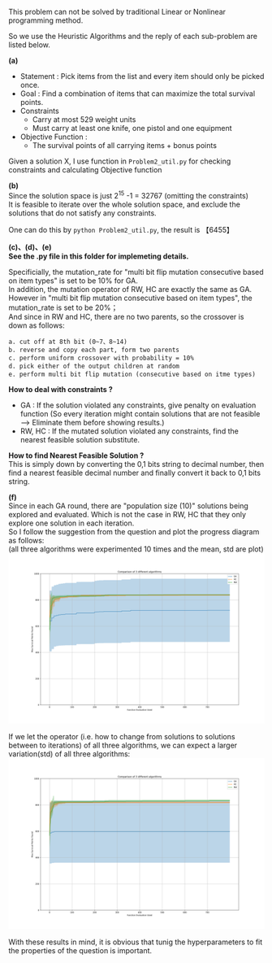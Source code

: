 This problem can not be solved by traditional Linear or Nonlinear programming method.

So we use the Heuristic Algorithms and the reply of each sub-problem are listed below.

__(a)__
- Statement : Pick items from the list and every item should only be picked once.
- Goal : Find a combination of items that can maximize the total survival points.
- Constraints
	- Carry at most 529 weight units 
	- Must carry at least one knife, one pistol and one equipment
- Objective Function :
	- The survival points of all carrying items + bonus points  

Given a solution X, I use function in `Problem2_util.py` for checking constraints and calculating Objective function


__(b)__  
Since the solution space is just 2<sup>15</sup> -1 = 32767  (omitting the constraints)   
It is feasible to iterate over the whole solution space, and exclude the solutions that do not satisfy any constraints.

One can do this by `python Problem2_util.py`, the result is 【6455】

__(c)、(d)、(e)__  
__See the .py file in this folder for implemeting details.__


Specificially, the mutation_rate for "multi bit flip mutation consecutive based on item types" is set to be 10% for GA.  
In addition, the mutation operator of RW, HC are exactly the same as GA.  
However in "multi bit flip mutation consecutive based on item types", the mutation_rate is set to be 20%；  
And since in RW and HC, there are no two parents, so the crossover is down as follows:

	a. cut off at 8th bit (0~7、8~14)
    b. reverse and copy each part, form two parents
    c. perform uniform crossover with probability = 10%
    d. pick either of the output children at random
    e. perform multi bit flip mutation (consecutive based on itme types)

__How to deal with constraints ?__
- GA : If the solution violated any constraints, give penalty on evaluation function
(So every iteration might contain solutions that are not feasible --> Eliminate them before showing results.)
- RW, HC : If the mutated solution violated any constraints, find the nearest feasible solution substitute.

__How to find Nearest Feasible Solution ?__  
This is simply down by converting the 0,1 bits string to decimal number, then find a nearest feasible decimal number and finally convert it back to 0,1 bits string.

__(f)__  
Since in each GA round, there are "population size (10)" solutions being explored and evaluated. Which is not the case in RW, HC that they only explore one solution in each iteration.  
So I follow the suggestion from the question and plot the progress diagram as follows:  
(all three algorithms were experimented 10 times and the mean, std are plot)  
![Progress Plot](./progress_diagram.png)

If we let the operator (i.e. how to change from solutions to solutions between to iterations) of all three algorithms, we can expect a larger variation(std) of all three algorithms:  
![Progress Plot2](./progress_diagram_2.png)

With these results in mind, it is obvious that tunig the hyperparameters to fit the properties of the question is important.
